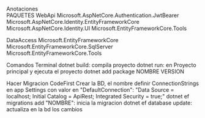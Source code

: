 Anotaciones  
PAQUETES
WebApi
Microsoft.AspNetCore.Authentication.JwtBearer
Microsoft.AspNetCore.Identity.EntityFrameworkCore
Microsoft.AspNetCore.Identity.UI
Microsoft.EntityFrameworkCore.Tools

DataAccess
Microsoft.EntityFrameworkCore
Microsoft.EntityFrameworkCore.SqlServer
Microsoft.EntityFrameworkCore.Tools

Comandos Terminal
dotnet build: compila proyecto
dotnet run: en Proyecto principal y ejecuta el proyecto
dotnet add package NOMBRE VERSION

Hacer Migracion CodeFirst
Crear la BD, el nombre 
definir ConnectionStrings en app Settings 
 con valor en "DefaultConnection": "Data Source = localhost; Initial Catalog = ApiRest; Integrated Security = true;"
dotnet ef migrations add "NOMBRE": inicia la migracion
dotnet ef database update: actualiza en la bd los cambios
